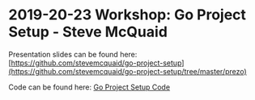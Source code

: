 # 2019-20-23 Workshop: Go Project Setup - Steve McQuaid
Presentation slides can be found here: [https://github.com/stevemcquaid/go-project-setup](https://github.com/stevemcquaid/go-project-setup/tree/master/prezo)

Code can be found here: [Go Project Setup Code](https://github.com/stevemcquaid/go-project-setup)